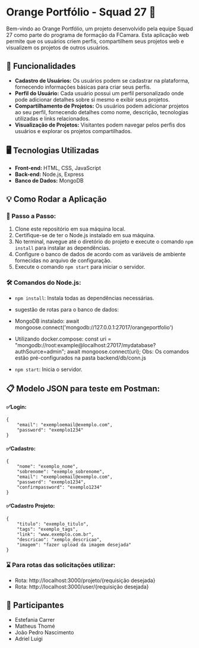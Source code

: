 # Orange Portfólio - Squad 27 🍊

Bem-vindo ao Orange Portfólio, um projeto desenvolvido pela equipe Squad 27 como parte do programa de formação da FCamara. Esta aplicação web permite que os usuários criem perfis, compartilhem seus projetos web e visualizem os projetos de outros usuários.

## 🚀 Funcionalidades

- **Cadastro de Usuários:** Os usuários podem se cadastrar na plataforma, fornecendo informações básicas para criar seus perfis.
- **Perfil do Usuário:** Cada usuário possui um perfil personalizado onde pode adicionar detalhes sobre si mesmo e exibir seus projetos.
- **Compartilhamento de Projetos:** Os usuários podem adicionar projetos ao seu perfil, fornecendo detalhes como nome, descrição, tecnologias utilizadas e links relacionados.
- **Visualização de Projetos:** Visitantes podem navegar pelos perfis dos usuários e explorar os projetos compartilhados.

## 🖥️ Tecnologias Utilizadas

- **Front-end:** HTML, CSS, JavaScript
- **Back-end:** Node.js, Express
- **Banco de Dados:** MongoDB

## 💡  Como Rodar a Aplicação

### 📌 Passo a Passo:

1. Clone este repositório em sua máquina local.
2. Certifique-se de ter o Node.js instalado em sua máquina.
3. No terminal, navegue até o diretório do projeto e execute o comando `npm install` para instalar as dependências.
4. Configure o banco de dados de acordo com as variáveis de ambiente fornecidas no arquivo de configuração. 
5. Execute o comando `npm start` para iniciar o servidor.

### 🛠️ Comandos do Node.js:

- `npm install`: Instala todas as dependências necessárias.

-  sugestão de rotas para o banco de dados:
-  MongoDB instalado:
await mongoose.connect('mongodb://127.0.0.1:27017/orangeportfolio')
-  Utilizando docker.compose:
const uri = "mongodb://root:example@localhost:27017/mydatabase?authSource=admin";
await mongoose.connect(uri);
Obs: Os comandos estão pré-configurados na pasta backend/db/conn.js

- `npm start`: Inicia o servidor.


## 📋 Modelo JSON para teste em Postman:

#### ✅Login:
    {
        "email": "exemploemail@exemplo.com",
        "password": "exemplo1234"
    }

#### ✅Cadastro: 
    {
        "nome": "exemplo_nome",
        "sobrenome": "exemplo_sobrenome",
        "email": "exemploemail@exemplo.com",
        "password": "exemplo1234",
        "confirmpassword": "exemplo1234"
    }

#### ✅Cadastro Projeto:
    {
        "titulo": "exemplo_titulo",
        "tags": "exemplo_tags",
        "link": "www.exemplo.com.br",
        "descricao": "xemplo_descricao",
        "imagem": "fazer upload da imagem desejada"
    }


### ⌛ Para rotas das solicitações utilizar:

  - Rota: http://localhost:3000/projeto/{requisição desejada}
  - Rota: http://localhost:3000/user/{requisição desejada}
  

## 👤 Participantes

- Estefania Carrer
- Matheus Thomé
- João Pedro Nascimento
- Adriel Luigi